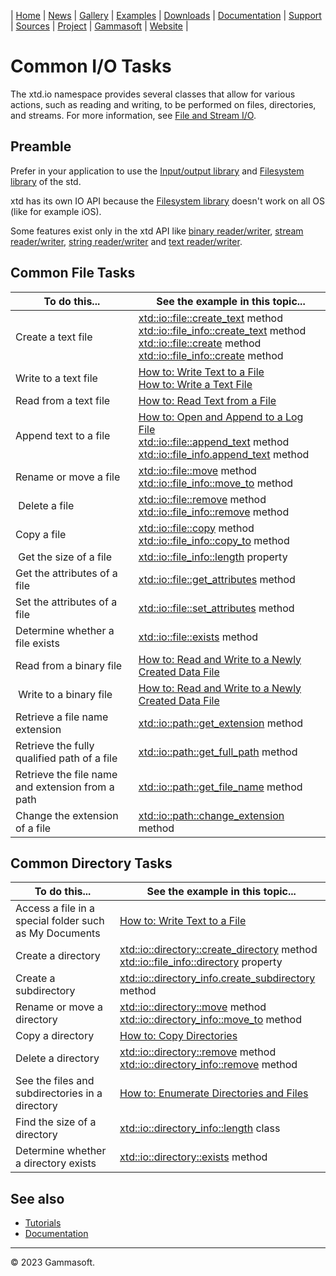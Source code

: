 | [Home](home.md) | [News](news.md) | [Gallery](gallery.md) | [Examples](examples.md) | [Downloads](downloads.md) | [Documentation](documentation.md) | [Support](support.md) | [Sources](https://github.com/gammasoft71/xtd) | [Project](https://sourceforge.net/projects/xtdpro/) | [Gammasoft](gammasoft.md) | [Website](https://gammasoft71.wixsite.com/xtdpro) |

# Common I/O Tasks

The xtd.io namespace provides several classes that allow for various actions, such as reading and writing, to be performed on files, directories, and streams. For more information, see [File and Stream I/O](common_io_tasks_file_and_stream_io.md).

## Preamble

Prefer in your application to use the [Input/output library](https://en.cppreference.com/w/cpp/io) and [Filesystem library](https://en.cppreference.com/w/cpp/filesystem) of the std.

xtd has its own IO API because the [Filesystem library](https://en.cppreference.com/w/cpp/filesystem) doesn't work on all OS (like for example iOS).

Some features exist only in the xtd API like [binary reader/writer](common_io_tasks_file_and_stream_io.md#readers-and-writers), [stream reader/writer](common_io_tasks_file_and_stream_io.md#readers-and-writers), [string reader/writer](common_io_tasks_file_and_stream_io.md#readers-and-writers) and [text reader/writer](common_io_tasks_file_and_stream_io.md#readers-and-writers).

## Common File Tasks

| To do this...                                    | See the example in this topic... |
|--------------------------------------------------|----------------------------------------------------------------------------------------------------------------------------------------------------------------------------------------------------------------------------------------------------------------------------------------------------------------------------------------------------------------------------------------------------------------------------------------------|
| Create a text file                               | [xtd::io::file::create_text](https://gammasoft71.github.io/xtd/reference_guides/latest/classxtd_1_1io_1_1file.html) method<br>[xtd::io::file_info::create_text](https://gammasoft71.github.io/xtd/reference_guides/latest/classxtd_1_1io_1_1file__info.html) method<br>[xtd::io::file::create](https://gammasoft71.github.io/xtd/reference_guides/latest/classxtd_1_1io_1_1file.html) method<br>[xtd::io::file_info::create](https://gammasoft71.github.io/xtd/reference_guides/latest/classxtd_1_1io_1_1file__info.html) method |
| Write to a text file                             | [How to: Write Text to a File](common_io_tasks_write_text_to_a_file.md)<br>[How to: Write a Text File](common_io_tasks_write_a_text_file.md)                                                                                                                                                                                                                                                                                                 |
| Read from a text file                            | [How to: Read Text from a File](common_io_tasks_read_text_from_a_file.md)                                                                                                                                                                                                                                                                                                                                                                    |
| Append text to a file                            | [How to: Open and Append to a Log File](common_io_tasks_open_and_append_to_a_log_file.md)<br>[xtd::io::file::append_text](https://gammasoft71.github.io/xtd/reference_guides/latest/classxtd_1_1io_1_1file.html) method<br>[xtd::io::file_info.append_text](https://gammasoft71.github.io/xtd/reference_guides/latest/classxtd_1_1io_1_1file__info.html) method                                                                                                                        |
| Rename or move a file                            | [xtd::io::file::move](https://gammasoft71.github.io/xtd/reference_guides/latest/classxtd_1_1io_1_1file.html) method<br>[xtd::io::file_info::move_to](https://gammasoft71.github.io/xtd/reference_guides/latest/classxtd_1_1io_1_1file__info.html) method                                                                                                                                                                                                                               |
| Delete a file                                    | [xtd::io::file::remove](https://gammasoft71.github.io/xtd/reference_guides/latest/classxtd_1_1io_1_1file.html) method<br>[xtd::io::file_info::remove](https://gammasoft71.github.io/xtd/reference_guides/latest/classxtd_1_1io_1_1file__info.html) method                                                                                                                                                                                                                              |
| Copy a file                                      | [xtd::io::file::copy](https://gammasoft71.github.io/xtd/reference_guides/latest/classxtd_1_1io_1_1file.html) method<br>[xtd::io::file_info::copy_to](https://gammasoft71.github.io/xtd/reference_guides/latest/classxtd_1_1io_1_1file__info.html) method                                                                                                                                                                                                                               |
| Get the size of a file                           | [xtd::io::file_info::length](https://gammasoft71.github.io/xtd/reference_guides/latest/classxtd_1_1io_1_1file__info.html) property                                                                                                                                                                                                                                                                                                                                |
| Get the attributes of a file                     | [xtd::io::file::get_attributes](https://gammasoft71.github.io/xtd/reference_guides/latest/classxtd_1_1io_1_1file.html) method                                                                                                                                                                                                                                                                                                                                     |
| Set the attributes of a file                     | [xtd::io::file::set_attributes](https://gammasoft71.github.io/xtd/reference_guides/latest/classxtd_1_1io_1_1file.html) method                                                                                                                                                                                                                                                                                                                                     |
| Determine whether a file exists                  | [xtd::io::file::exists](https://gammasoft71.github.io/xtd/reference_guides/latest/classxtd_1_1io_1_1file.html) method                                                                                                                                                                                                                                                                                                                                             |
| Read from a binary file                          | [How to: Read and Write to a Newly Created Data File](common_io_tasks_read_and_write_to_a_newly_created_data_file.md)                                                                                                                                                                                                                                                                                                                        |
| Write to a binary file                           | [How to: Read and Write to a Newly Created Data File](common_io_tasks_read_and_write_to_a_newly_created_data_file.md)                                                                                                                                                                                                                                                                                                                        |
| Retrieve a file name extension                   | [xtd::io::path::get_extension](https://gammasoft71.github.io/xtd/reference_guides/latest/classxtd_1_1io_1_1path.html) method                                                                                                                                                                                                                                                                                                                                      |
| Retrieve the fully qualified path of a file      | [xtd::io::path::get_full_path](https://gammasoft71.github.io/xtd/reference_guides/latest/classxtd_1_1io_1_1path.html) method                                                                                                                                                                                                                                                                                                                                      |
| Retrieve the file name and extension from a path | [xtd::io::path::get_file_name](https://gammasoft71.github.io/xtd/reference_guides/latest/classxtd_1_1io_1_1path.html) method                                                                                                                                                                                                                                                                                                                                      |
| Change the extension of a file                   | [xtd::io::path::change_extension](https://gammasoft71.github.io/xtd/reference_guides/latest/classxtd_1_1io_1_1path.html) method                                                                                                                                                                                                                                                                                                                                   |

## Common Directory Tasks

| To do this...                                          | See the example in this topic...                                                                                                                                                                                                         |
|--------------------------------------------------------|------------------------------------------------------------------------------------------------------------------------------------------------------------------------------------------------------------------------------------------|
| Access a file in a special folder such as My Documents | [How to: Write Text to a File](common_io_tasks_write_text_to_a_file.md)                                                                                                                                                                  |
| Create a directory                                     | [xtd::io::directory::create_directory](https://gammasoft71.github.io/xtd/reference_guides/latest/classxtd_1_1io_1_1directory.html) method<br>[xtd::io::file_info::directory](https://gammasoft71.github.io/xtd/reference_guides/latest/classxtd_1_1io_1_1file__info.html) property |
| Create a subdirectory                                  | [xtd::io::directory_info.create_subdirectory](https://gammasoft71.github.io/xtd/reference_guides/latest/classxtd_1_1io_1_1directory__info.html) method                                                                                                        |
| Rename or move a directory                             | [xtd::io::directory::move](https://gammasoft71.github.io/xtd/reference_guides/latest/classxtd_1_1io_1_1directory.html) method<br>[xtd::io::directory_info::move_to](https://gammasoft71.github.io/xtd/reference_guides/latest/classxtd_1_1io_1_1directory__info.html) method       |
| Copy a directory                                       | [How to: Copy Directories](common_io_tasks_copy_directories.md)                                                                                                                                                                          |
| Delete a directory                                     | [xtd::io::directory::remove](https://gammasoft71.github.io/xtd/reference_guides/latest/classxtd_1_1io_1_1directory.html) method<br>[xtd::io::directory_info::remove](https://gammasoft71.github.io/xtd/reference_guides/latest/classxtd_1_1io_1_1directory__info.html) method      |
| See the files and subdirectories in a directory        | [How to: Enumerate Directories and Files](common_io_tasks_enumerate_directories_and_files.md)                                                                                                                                            |
| Find the size of a directory                           | [xtd::io::directory_info::length](https://gammasoft71.github.io/xtd/reference_guides/latest/classxtd_1_1io_1_1directory__info.html) class                                                                                                                     |
| Determine whether a directory exists                   | [xtd::io::directory::exists](https://gammasoft71.github.io/xtd/reference_guides/latest/classxtd_1_1io_1_1directory.html) method                                                                                                                               |
 
## See also

* [Tutorials](tutorials.md)
* [Documentation](documentation.md)

______________________________________________________________________________________________

© 2023 Gammasoft.

<!---
https://docs.microsoft.com/en-us/dotnet/standard/io/common-i-o-tasks
--->
